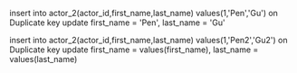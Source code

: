 insert into actor_2(actor_id,first_name,last_name)
values(1,'Pen','Gu')
on Duplicate key update first_name = 'Pen', last_name = 'Gu'


insert into actor_2(actor_id,first_name,last_name)
values(1,'Pen2','Gu2')
on Duplicate key update first_name = values(first_name), last_name = values(last_name)
